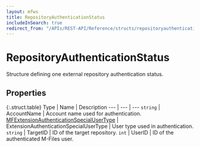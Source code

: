 ```yaml
---
layout: mfws
title: RepositoryAuthenticationStatus
includeInSearch: true
redirect_from: "/APIs/REST-API/Reference/structs/repositoryauthenticationstatus.html"
---
```


# RepositoryAuthenticationStatus

Structure defining one external repository authentication status.

## Properties

{:.struct.table}
Type | Name | Description
--- | --- | ---
`string` | AccountName | Account name used for authentication.
[MFExtensionAuthenticationSpecialUserType](https://www.m-files.com/api/documentation/latest/index.html#MFilesAPI~MFExtensionAuthenticationSpecialUserType.html) | ExtensionAuthenticationSpecialUserType | User type used in authentication.
`string` | TargetID | ID of the target repository.
`int` | UserID | ID of the authenticated M-Files user.